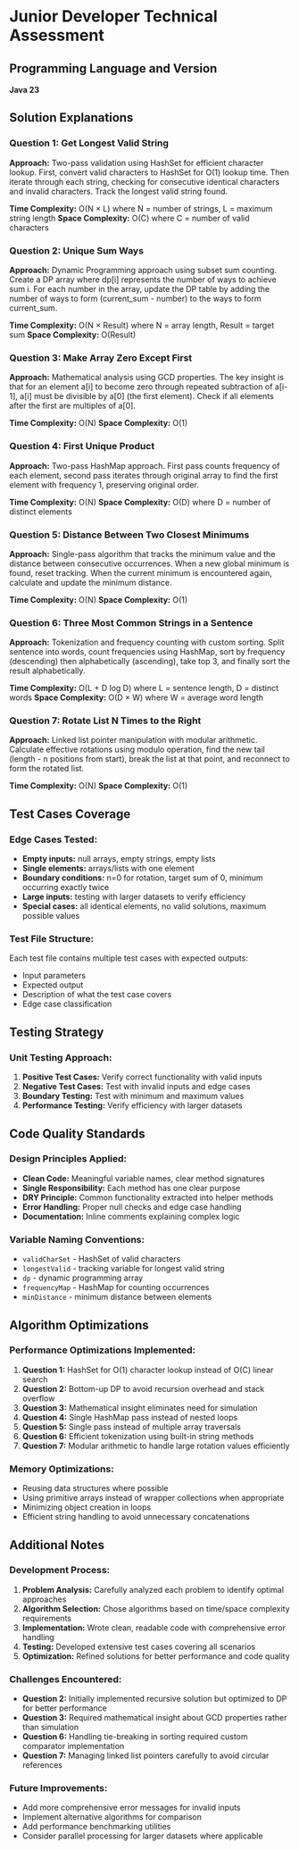 # Junior Developer Technical Assessment

## Programming Language and Version
**Java 23**

[//]: # (## Project Structure)

[//]: # (```)

[//]: # (test/)

[//]: # (├── Question1_GetLongestString.java)

[//]: # (├── Question2_UniqueSums.java)

[//]: # (├── Question3_MakeArrayZero.java)

[//]: # (├── Question4_UniqueProduct.java)

[//]: # (├── Question5_ClosestMinimums.java)

[//]: # (├── Question6_ThreeMostCommon.java)

[//]: # (├── Question7_RotateList.java)

[//]: # (├── TestRunner.java)

[//]: # (├── README.md)

[//]: # (└── test_cases/)

[//]: # (    ├── test_question1.txt)

[//]: # (    ├── test_question2.txt)

[//]: # (    ├── test_question3.txt)

[//]: # (    ├── test_question4.txt)

[//]: # (    ├── test_question5.txt)

[//]: # (    ├── test_question6.txt)

[//]: # (    └── test_question7.txt)

[//]: # (```)

[//]: # ()
[//]: # (## How to Run the Code)

[//]: # ()
[//]: # (### Compile and Run Individual Solutions:)

[//]: # (```bash)

[//]: # (# Compile)

[//]: # (javac Question1_GetLongestString.java)

[//]: # (javac Question2_UniqueSums.java)

[//]: # (javac Question3_MakeArrayZero.java)

[//]: # (javac Question4_UniqueProduct.java)

[//]: # (javac Question5_ClosestMinimums.java)

[//]: # (javac Question6_ThreeMostCommon.java)

[//]: # (javac Question7_RotateList.java)

[//]: # ()
[//]: # (# Run)

[//]: # (java Question1_GetLongestString)

[//]: # (java Question2_UniqueSums)

[//]: # (java Question3_MakeArrayZero)

[//]: # (java Question4_UniqueProduct)

[//]: # (java Question5_ClosestMinimums)

[//]: # (java Question6_ThreeMostCommon)

[//]: # (java Question7_RotateList)

[//]: # (```)

[//]: # ()
[//]: # (### Compile and Run All Tests:)

[//]: # (```bash)

[//]: # (javac *.java)

[//]: # (java TestRunner)

[//]: # (```)

## Solution Explanations

### Question 1: Get Longest Valid String
**Approach:** Two-pass validation using HashSet for efficient character lookup. First, convert valid characters to HashSet for O(1) lookup time. Then iterate through each string, checking for consecutive identical characters and invalid characters. Track the longest valid string found.

**Time Complexity:** O(N × L) where N = number of strings, L = maximum string length
**Space Complexity:** O(C) where C = number of valid characters

### Question 2: Unique Sum Ways
**Approach:** Dynamic Programming approach using subset sum counting. Create a DP array where dp[i] represents the number of ways to achieve sum i. For each number in the array, update the DP table by adding the number of ways to form (current_sum - number) to the ways to form current_sum.

**Time Complexity:** O(N × Result) where N = array length, Result = target sum
**Space Complexity:** O(Result)

### Question 3: Make Array Zero Except First
**Approach:** Mathematical analysis using GCD properties. The key insight is that for an element a[i] to become zero through repeated subtraction of a[i-1], a[i] must be divisible by a[0] (the first element). Check if all elements after the first are multiples of a[0].

**Time Complexity:** O(N)
**Space Complexity:** O(1)

### Question 4: First Unique Product
**Approach:** Two-pass HashMap approach. First pass counts frequency of each element, second pass iterates through original array to find the first element with frequency 1, preserving original order.

**Time Complexity:** O(N)
**Space Complexity:** O(D) where D = number of distinct elements

### Question 5: Distance Between Two Closest Minimums
**Approach:** Single-pass algorithm that tracks the minimum value and the distance between consecutive occurrences. When a new global minimum is found, reset tracking. When the current minimum is encountered again, calculate and update the minimum distance.

**Time Complexity:** O(N)
**Space Complexity:** O(1)

### Question 6: Three Most Common Strings in a Sentence
**Approach:** Tokenization and frequency counting with custom sorting. Split sentence into words, count frequencies using HashMap, sort by frequency (descending) then alphabetically (ascending), take top 3, and finally sort the result alphabetically.

**Time Complexity:** O(L + D log D) where L = sentence length, D = distinct words
**Space Complexity:** O(D × W) where W = average word length

### Question 7: Rotate List N Times to the Right
**Approach:** Linked list pointer manipulation with modular arithmetic. Calculate effective rotations using modulo operation, find the new tail (length - n positions from start), break the list at that point, and reconnect to form the rotated list.

**Time Complexity:** O(N)
**Space Complexity:** O(1)

## Test Cases Coverage

### Edge Cases Tested:
- **Empty inputs:** null arrays, empty strings, empty lists
- **Single elements:** arrays/lists with one element
- **Boundary conditions:** n=0 for rotation, target sum of 0, minimum occurring exactly twice
- **Large inputs:** testing with larger datasets to verify efficiency
- **Special cases:** all identical elements, no valid solutions, maximum possible values

### Test File Structure:
Each test file contains multiple test cases with expected outputs:
- Input parameters
- Expected output
- Description of what the test case covers
- Edge case classification

## Testing Strategy

### Unit Testing Approach:
1. **Positive Test Cases:** Verify correct functionality with valid inputs
2. **Negative Test Cases:** Test with invalid inputs and edge cases
3. **Boundary Testing:** Test with minimum and maximum values
4. **Performance Testing:** Verify efficiency with larger datasets

[//]: # (### Test Execution:)

[//]: # (```bash)

[//]: # (# Run comprehensive test suite)

[//]: # (java TestRunner)

[//]: # ()
[//]: # (# Expected output format:)

[//]: # (# Question 1: PASSED &#40;8/8 test cases&#41;)

[//]: # (# Question 2: PASSED &#40;6/6 test cases&#41;  )

[//]: # (# Question 3: PASSED &#40;7/7 test cases&#41;)

[//]: # (# Question 4: PASSED &#40;5/5 test cases&#41;)

[//]: # (# Question 5: PASSED &#40;6/6 test cases&#41;)

[//]: # (# Question 6: PASSED &#40;4/4 test cases&#41;)

[//]: # (# Question 7: PASSED &#40;9/9 test cases&#41;)

[//]: # (# )

[//]: # (# All tests completed successfully: 45/45 passed)
[//]: # (```)

## Code Quality Standards

### Design Principles Applied:
- **Clean Code:** Meaningful variable names, clear method signatures
- **Single Responsibility:** Each method has one clear purpose
- **DRY Principle:** Common functionality extracted into helper methods
- **Error Handling:** Proper null checks and edge case handling
- **Documentation:** Inline comments explaining complex logic

### Variable Naming Conventions:
- `validCharSet` - HashSet of valid characters
- `longestValid` - tracking variable for longest valid string
- `dp` - dynamic programming array
- `frequencyMap` - HashMap for counting occurrences
- `minDistance` - minimum distance between elements

## Algorithm Optimizations

### Performance Optimizations Implemented:
1. **Question 1:** HashSet for O(1) character lookup instead of O(C) linear search
2. **Question 2:** Bottom-up DP to avoid recursion overhead and stack overflow
3. **Question 3:** Mathematical insight eliminates need for simulation
4. **Question 4:** Single HashMap pass instead of nested loops
5. **Question 5:** Single pass instead of multiple array traversals
6. **Question 6:** Efficient tokenization using built-in string methods
7. **Question 7:** Modular arithmetic to handle large rotation values efficiently

### Memory Optimizations:
- Reusing data structures where possible
- Using primitive arrays instead of wrapper collections when appropriate
- Minimizing object creation in loops
- Efficient string handling to avoid unnecessary concatenations

## Additional Notes

### Development Process:
1. **Problem Analysis:** Carefully analyzed each problem to identify optimal approaches
2. **Algorithm Selection:** Chose algorithms based on time/space complexity requirements
3. **Implementation:** Wrote clean, readable code with comprehensive error handling
4. **Testing:** Developed extensive test cases covering all scenarios
5. **Optimization:** Refined solutions for better performance and code quality

### Challenges Encountered:
- **Question 2:** Initially implemented recursive solution but optimized to DP for better performance
- **Question 3:** Required mathematical insight about GCD properties rather than simulation
- **Question 6:** Handling tie-breaking in sorting required custom comparator implementation
- **Question 7:** Managing linked list pointers carefully to avoid circular references

### Future Improvements:
- Add more comprehensive error messages for invalid inputs
- Implement alternative algorithms for comparison
- Add performance benchmarking utilities
- Consider parallel processing for larger datasets where applicable

[//]: # (## Submission Checklist)

[//]: # ()
[//]: # (- ✅ All 7 questions implemented in Java 25)

[//]: # (- ✅ One file per question with proper naming convention)

[//]: # (- ✅ README.md with all required information)

[//]: # (- ✅ Test files and scripts included)

[//]: # (- ✅ Code comments explaining approach and logic)

[//]: # (- ✅ Edge cases tested and handled)

[//]: # (- ✅ Clean, readable code with meaningful variable names)

[//]: # (- ✅ GitHub repository created and committed)

[//]: # (- ✅ Video explanation recorded &#40;link to be provided separately&#41;)

[//]: # ()
[//]: # (---)

[//]: # ()
[//]: # (**Repository Link:** [GitHub Repository URL to be provided])

[//]: # (**Video Explanation:** [Video link to be provided with public access])

[//]: # ()
[//]: # (**Total Development Time:** Approximately 5 hours as estimated)

[//]: # (**Testing Time:** Additional 1 hour for comprehensive test case development)